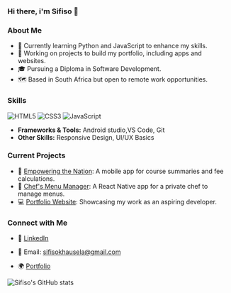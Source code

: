 ### Hi there, i'm Sifiso 👋


### About Me
- 🌱 Currently learning Python and JavaScript to enhance my skills.
- 💼 Working on projects to build my portfolio, including apps and websites.
- 🎓 Pursuing a Diploma in Software Development.
- 🗺️ Based in South Africa but open to remote work opportunities.

### Skills
![HTML5](https://img.shields.io/badge/HTML5-E34F26?style=flat&logo=html5&logoColor=white)
![CSS3](https://img.shields.io/badge/CSS3-1572B6?style=flat&logo=css3&logoColor=white)
![JavaScript](https://img.shields.io/badge/JavaScript-F7DF1E?style=flat&logo=javascript&logoColor=black)

- **Frameworks & Tools:** Android studio,VS Code, Git
- **Other Skills:** Responsive Design, UI/UX Basics

### Current Projects
- 🚀 [Empowering the Nation](https://github.com/yourusername/project1): A mobile app for course summaries and fee calculations.
- 🎨 [Chef's Menu Manager](https://github.com/yourusername/project2): A React Native app for a private chef to manage menus.
- 💻 [Portfolio Website](https://sfisodev.xyz/#home): Showcasing my work as an aspiring developer.

  
### Connect with Me
- 💼 [LinkedIn](https://www.linkedin.com/in/sifiso-khausela/)
- 📧 Email: sifisokhausela@gmail.com
- 🌍 [Portfolio](https://sfisodev.xyz/#home)

  <!-- GitHub Stats from https://github.com/anuraghazra/github-readme-stats -->
![Sifiso's GitHub stats](https://github-readme-stats.vercel.app/api?username=Sifisopk&show_icons=true&theme=radical)

